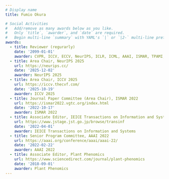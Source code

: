 ```yaml
---
# Display name
title: Fumio Okura

# Social Activities
#   Add/remove as many awards below as you like.
#   Only `title`, `awarder`, and `date` are required.
#   Begin multi-line `summary` with YAML's `|` or `|2-` multi-line prefix and indent 2 spaces below.
awards:
  - title: Reviewer (regurarly)
    date: '2099-01-01'
    awarder: CVPR, ICCV, ECCV, NeurIPS, ICLR, ICML, AAAI, ISMAR, TPAMI, IJCV, etc. 
  - title: Area Chair, NeurIPS 2025
    url: https://neurips.cc/
    date: '2025-12-02'
    awarder: NeurIPS 2025
  - title: Area Chair, ICCV 2025
    url: https://iccv.thecvf.com/
    date: '2025-10-19'
    awarder: ICCV 2025
  - title: Journal Paper Committee (Area Chair), ISMAR 2022
    url: https://ismar2022.vgtc.org/index.html
    date: '2022-10-17'
    awarder: ISMAR 2022
  - title: Associate Editor, IEICE Transactions on Information and Systems
    url: https://www.jstage.jst.go.jp/browse/transinf
    date: '2022-04-01'
    awarder: IEICE Transactions on Information and Systems
  - title: Senior Program Committee, AAAI 2022
    url: https://aaai.org/conference/aaai/aaai-22/
    date: '2022-02-22'
    awarder: AAAI 2022
  - title: Associate Editor, Plant Phenomics
    url: https://www.sciencedirect.com/journal/plant-phenomics
    date: '2018-09-01'
    awarder: Plant Phenomics  
---
```

